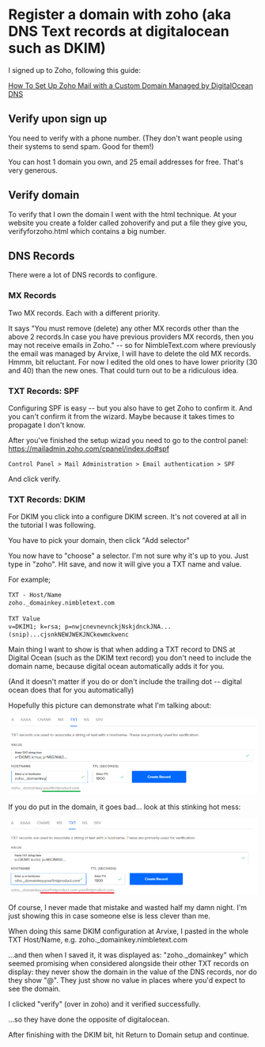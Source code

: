 # Register a domain with zoho (aka DNS Text records at digitalocean such as DKIM)

I signed up to Zoho, following this guide:

[How To Set Up Zoho Mail with a Custom Domain Managed by DigitalOcean DNS](https://www.digitalocean.com/community/tutorials/how-to-set-up-zoho-mail-with-a-custom-domain-managed-by-digitalocean-dns)

## Verify upon sign up

You need to verify with a phone number. (They don't want people using their systems to send spam. Good for them!)

You can host 1 domain you own, and 25 email addresses for free. That's very generous.

## Verify domain

To verify that I own the domain I went with the html technique. At your website you create a folder called zohoverify and put a file they give you, verifyforzoho.html which contains a big number.

## DNS Records

There were a lot of DNS records to configure.

### MX Records

Two MX records. Each with a different priority.

It says "You must remove (delete) any other MX records other than the above 2 records.In case you have previous providers MX records, then you may not receive emails in Zoho." -- so for NimbleText.com where previously the email was managed by Arvixe, I will have to delete the old MX records. Hmmm, bit reluctant. For now I edited the old ones to have lower priority (30 and 40) than the new ones. That could turn out to be a ridiculous idea.


### TXT Records: SPF

Configuring SPF is easy -- but you also have to get Zoho to confirm it. And you can't confirm it from the wizard. Maybe because it takes times to propagate I don't know.

After you've finished the setup wizad you need to go to the control panel: <https://mailadmin.zoho.com/cpanel/index.do#spf>

	Control Panel > Mail Administration > Email authentication > SPF

And click verify.

### TXT Records: DKIM

For DKIM you click into a configure DKIM screen. It's not covered at all in the tutorial I was following.

You have to pick your domain, then click "Add selector"

You now have to "choose" a selector. I'm not sure why it's up to you. Just type in "zoho". Hit save, and now it will give you a TXT name and value.

For example;

	TXT - Host/Name
	zoho._domainkey.nimbletext.com

	TXT Value	
	v=DKIM1; k=rsa; p=nwjcnevnevnckjNskjdnckJNA...(snip)...cjsnkNEWJWEKJNCkewmckwenc
	
	
Main thing I want to show is that when adding a TXT record to DNS at Digital Ocean (such as the DKIM text record) you don't need to include the domain name, because digital ocean automatically adds it for you.

(And it doesn't matter if you do or don't include the trailing dot -- digital ocean does that for you automatically) 

Hopefully this picture can demonstrate what I'm talking about:

![dkim_dns_digital_ocean](dkim_dns_digital_ocean.png)

If you do put in the domain, it goes bad... look at this stinking hot mess:

![don't put in domain](dkim_dns_digital_ocean_BAD.png)

Of course, I never made that mistake and wasted half my damn night. I'm just showing this in case someone else is less clever than me.


When doing this same DKIM configuration at Arvixe, I pasted in the whole TXT Host/Name, e.g. zoho._domainkey.nimbletext.com

...and then when I saved it, it was displayed as: "zoho._domainkey" which seemed promising when considered alongside their other TXT records on display: they never show the domain in the value of the DNS records, nor do they show "@". They just show no value in places where you'd expect to see the domain.

I clicked "verify" (over in zoho) and it verified successfully.

...so they have done the opposite of digitalocean. 

After finishing with the DKIM bit, hit Return to Domain setup and continue.

